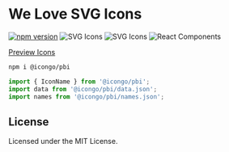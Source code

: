 We Love SVG Icons
===

[![npm version](https://img.shields.io/npm/v/@icongo/pbi.svg)](https://www.npmjs.com/package/@icongo/pbi)
![SVG Icons](https://shields.io/badge/SVG-icons-green?logo=svg&style=flat)
![SVG Icons](https://shields.io/badge/TypeScript-Support-green?logo=TypeScript&style=flat)
![React Components](https://shields.io/badge/React-components-green?logo=react&style=flat)

[Preview Icons](http://icongo.github.io/#/icons/pbi)

```bash
npm i @icongo/pbi
```

```jsx
import { IconName } from '@icongo/pbi';
import data from '@icongo/pbi/data.json';
import names from '@icongo/pbi/names.json';
```

## License

Licensed under the MIT License.